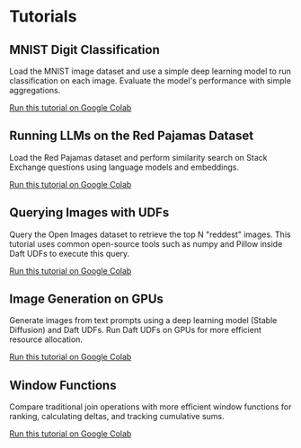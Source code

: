 # Tutorials

## MNIST Digit Classification

Load the MNIST image dataset and use a simple deep learning model to run classification on each image. Evaluate the model's performance with simple aggregations.

[Run this tutorial on Google Colab](https://colab.research.google.com/github/Eventual-Inc/Daft/blob/main/tutorials/mnist.ipynb)


## Running LLMs on the Red Pajamas Dataset

Load the Red Pajamas dataset and perform similarity search on Stack Exchange questions using language models and embeddings.

[Run this tutorial on Google Colab](https://colab.research.google.com/github/Eventual-Inc/Daft/blob/main/tutorials/embeddings/daft_tutorial_embeddings_stackexchange.ipynb)

## Querying Images with UDFs

Query the Open Images dataset to retrieve the top N "reddest" images. This tutorial uses common open-source tools such as numpy and Pillow inside Daft UDFs to execute this query.

[Run this tutorial on Google Colab](https://colab.research.google.com/github/Eventual-Inc/Daft/blob/main/tutorials/image_querying/top_n_red_color.ipynb)

## Image Generation on GPUs

Generate images from text prompts using a deep learning model (Stable Diffusion) and Daft UDFs. Run Daft UDFs on GPUs for more efficient resource allocation.

[Run this tutorial on Google Colab](https://colab.research.google.com/github/Eventual-Inc/Daft/blob/main/tutorials/text_to_image/text_to_image_generation.ipynb)

## Window Functions

Compare traditional join operations with more efficient window functions for ranking, calculating deltas, and tracking cumulative sums.

[Run this tutorial on Google Colab](https://colab.research.google.com/github/Eventual-Inc/Daft/blob/main/tutorials/window_functions/window_functions.ipynb)


<!-- .. These can't be run because DeltaLake can't be accessed in anonymous mode from Google Colab
.. ML model batch inference/training on a Data Catalog
.. ---------------------------------------------------

.. Run ML models or train them on data in your data catalog (e.g. Apache Iceberg, DeltaLake or Hudi)

.. 1. `Local batch inference <https://colab.research.google.com/github/Eventual-Inc/Daft/blob/main/tutorials/delta_lake/1-local-image-batch-inference.ipynb>`__
.. 1. `Distributed batch inference <https://colab.research.google.com/github/Eventual-Inc/Daft/blob/main/tutorials/delta_lake/2-distributed-batch-inferece.ipynb>`__
.. 1. `Single-node Pytorch model training <https://colab.research.google.com/github/Eventual-Inc/Daft/blob/main/tutorials/delta_lake/3-pytorch-ray-single-node-training.ipynb>`__



.. Other ideas:
.. Scaling up in the cloud with Ray **[Coming Soon]**
.. Building a HTTP service **[Coming Soon]**
.. Interacting with external services to build a data annotation pipeline **[Coming Soon]**
.. Data preparation for ML model training **[Coming Soon]** -->
